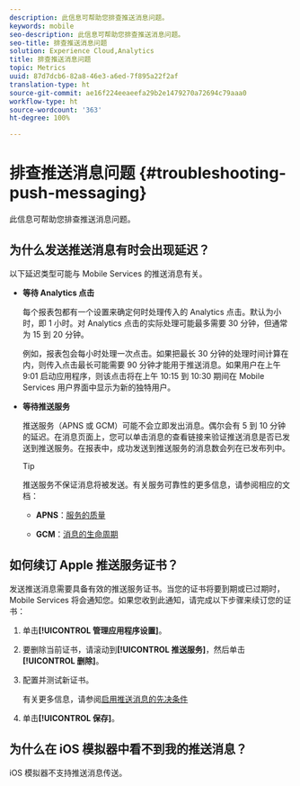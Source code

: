 ```yaml
---
description: 此信息可帮助您排查推送消息问题。
keywords: mobile
seo-description: 此信息可帮助您排查推送消息问题。
seo-title: 排查推送消息问题
solution: Experience Cloud,Analytics
title: 排查推送消息问题
topic: Metrics
uuid: 87d7dcb6-82a8-46e3-a6ed-7f895a22f2af
translation-type: ht
source-git-commit: ae16f224eeaeefa29b2e1479270a72694c79aaa0
workflow-type: ht
source-wordcount: '363'
ht-degree: 100%

---
```



# 排查推送消息问题 {#troubleshooting-push-messaging}

此信息可帮助您排查推送消息问题。

## 为什么发送推送消息有时会出现延迟？

以下延迟类型可能与 Mobile Services 的推送消息有关。

* **等待 Analytics 点击**

   每个报表包都有一个设置来确定何时处理传入的 Analytics 点击。默认为小时，即 1 小时。对 Analytics 点击的实际处理可能最多需要 30 分钟，但通常为 15 到 20 分钟。

   例如，报表包会每小时处理一次点击。如果把最长 30 分钟的处理时间计算在内，则传入点击最长可能需要 90 分钟才能用于推送消息。如果用户在上午 9:01 启动应用程序，则该点击将在上午 10:15 到 10:30 期间在 Mobile Services 用户界面中显示为新的独特用户。

* **等待推送服务**

   推送服务（APNS 或 GCM）可能不会立即发出消息。偶尔会有 5 到 10 分钟的延迟。在消息页面上，您可以单击消息的查看链接来验证推送消息是否已发送到推送服务。在报表中，成功发送到推送服务的消息数会列在已发布列中。

   >[!TIP]
   >
   >推送服务不保证消息将被发送。有关服务可靠性的更多信息，请参阅相应的文档：
   >
   >* **APNS**：[服务的质量](https://developer.apple.com/documentation/usernotifications)
   >
   >* **GCM**：[消息的生命周期](https://developers.google.com/cloud-messaging/concept-options)


## 如何续订 Apple 推送服务证书？

发送推送消息需要具备有效的推送服务证书。当您的证书将要到期或已过期时，Mobile Services 将会通知您。如果您收到此通知，请完成以下步骤来续订您的证书：

1. 单击&#x200B;**[!UICONTROL 管理应用程序设置]**。
2. 要删除当前证书，请滚动到&#x200B;**[!UICONTROL 推送服务]**，然后单击&#x200B;**[!UICONTROL 删除]**。
3. 配置并测试新证书。

   有关更多信息，请参阅[启用推送消息的先决条件](/help/using/c-manage-app-settings/c-mob-confg-app/configure-push-messaging/prerequisites-push-messaging.md)

4. 单击&#x200B;**[!UICONTROL 保存]**。

## 为什么在 iOS 模拟器中看不到我的推送消息？

iOS 模拟器不支持推送消息传送。
